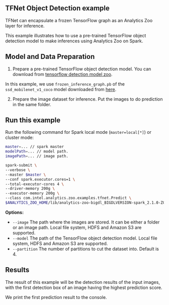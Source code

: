 ## TFNet Object Detection example

TFNet can encapsulate a frozen TensorFlow graph as an Analytics Zoo layer for inference.

This example illustrates how to use a pre-trained TensorFlow object detection model
to make inferences using Analytics Zoo on Spark.

## Model and Data Preparation
1. Prepare a pre-trained TensorFlow object detection model. You can download from [tensorflow detection model zoo](https://github.com/tensorflow/models/blob/master/research/object_detection/g3doc/detection_model_zoo.md).

In this example, we use `frozen_inference_graph.pb` of the `ssd_mobilenet_v1_coco` model downloaded from [here](http://download.tensorflow.org/models/object_detection/ssd_mobilenet_v1_coco_2017_11_17.tar.gz).

2. Prepare the image dataset for inference. Put the images to do prediction in the same folder.

## Run this example
Run the following command for Spark local mode (`master=local[*]`) or cluster mode:

```bash
master=... // spark master
modelPath=... // model path.
imagePath=... // image path.

spark-submit \
--verbose \
--master $master \
--conf spark.executor.cores=1 \
--total-executor-cores 4 \
--driver-memory 200g \
--executor-memory 200g \
--class com.intel.analytics.zoo.examples.tfnet.Predict \
$ANALYTICS_ZOO_HOME/lib/analytics-zoo-bigdl_BIGDLVERSION-spark_2.1.0-ZOOVERSION-jar-with-dependencies.jar --image $imagePath --model $modelPath --partition 4
```

__Options:__
* `--image` The path where the images are stored. It can be either a folder or an image path. Local file system, HDFS and Amazon S3 are supported.
* `--model` The path of the TensorFlow object detection model. Local file system, HDFS and Amazon S3 are supported.
* `--partition` The number of partitions to cut the dataset into. Default is 4.

## Results
The result of this example will be the detection results of the input images, with the first detection box of an image having the highest prediction score.

We print the first prediction result to the console.
